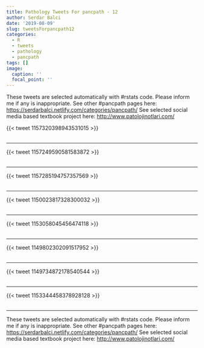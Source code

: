 ```yaml
---
title: Pathology Tweets For pancpath - 12
author: Serdar Balci
date: '2019-08-09'
slug: tweetsForpancpath12
categories:
  - R
  - tweets
  - pathology
  - pancpath
tags: []
image:
  caption: ''
  focal_point: ''
---
```



These tweets are selected automatically with #rstats code. Please inform me if any is inappropriate.
See other #pancpath pages here: https://serdarbalci.netlify.com/categories/pancpath/ 
See selected social media based textbook project here: http://www.patolojinotlari.com/

{{< tweet 1157320398943531015 >}}
<br>
<br>
<hr>
{{< tweet 1157249590581583872 >}}
<br>
<br>
<hr>
{{< tweet 1157285194757357569 >}}
<br>
<br>
<hr>
{{< tweet 1150023817328300032 >}}
<br>
<br>
<hr>
{{< tweet 1153058045456474118 >}}
<br>
<br>
<hr>
{{< tweet 1149802302091517952 >}}
<br>
<br>
<hr>
{{< tweet 1149734872178540544 >}}
<br>
<br>
<hr>
{{< tweet 1153344458378928128 >}}
<br>
<br>
<hr>


These tweets are selected automatically with #rstats code. Please inform me if any is inappropriate.
See other #pancpath pages here: https://serdarbalci.netlify.com/categories/pancpath/ 
See selected social media based textbook project here: http://www.patolojinotlari.com/
